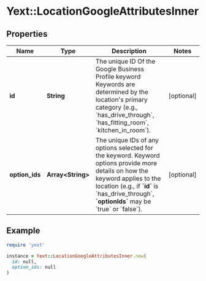 # Yext::LocationGoogleAttributesInner

## Properties

| Name | Type | Description | Notes |
| ---- | ---- | ----------- | ----- |
| **id** | **String** | The unique ID Of the Google Business Profile keyword  Keywords are determined by the location&#39;s primary category (e.g., &#x60;has_drive_through&#x60;, &#x60;has_fitting_room&#x60;, &#x60;kitchen_in_room&#x60;).  | [optional] |
| **option_ids** | **Array&lt;String&gt;** | The unique IDs of any options selected for the keyword.  Keyword options provide more details on how the keyword applies to the location (e.g., if **&#x60;id&#x60;** is &#x60;has_drive_through&#x60;, **&#x60;optionIds&#x60;** may be &#x60;true&#x60; or &#x60;false&#x60;).  | [optional] |

## Example

```ruby
require 'yext'

instance = Yext::LocationGoogleAttributesInner.new(
  id: null,
  option_ids: null
)
```

